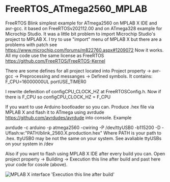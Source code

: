 # FreeRTOS_ATmega2560_MPLAB
 FreeRTOS Blink simplest example for ATmega2560 on MPLAB X IDE and avr-gcc.
 it based on FreeRTOSv202112.00 and on ATmega328 example for Microchip Studio. 
 It was a little bit problem to import Microchip Studio's project to MPLAB X. I try to use "import" menu of MPLAB X but there are a problems with patch see https://www.microchip.com/forums/m822760.aspx#1209072 Now it works.
 All my code use the same license as FreeRTOS https://github.com/FreeRTOS/FreeRTOS-Kernel

 There are some defines for all project located into Project property -> avr-gcc -> Preprocessing and messanges -> Defined symbols. It contains:
 F_CPU=16000000UL
 portUSE_TIMER0
 
 I rewrite defenition of configCPU_CLOCK_HZ at FreeRTOSConfig.h. Now if there is F_CPU so configCPU_CLOCK_HZ = F_CPU
 
 If you want to use Arduino bootloader so you can. Produce .hex file via MPLAB X and flash it  to ATmega using avrdude https://github.com/avrdudes/avrdude into console. Example
 
 avrdude -c arduino -p atmega2560 -cwiring -P /dev/ttyUSB0 -b115200 -D -Uflash:w:"PATH/blink_2560.X.production.hex"
Where PATH is your path to .hex.
ttyUSB0 may be not the same on your system. See avaliable ttyUSBs on your system in /dev

Also if you want to flash using MPLAB X IDE after every build you can. Open project property -> Building -> Execution this line after build and past here your code for cosole (above). 



![MPLAB X interface 'Execution this line after build'](https://user-images.githubusercontent.com/27889022/174094326-4f63ff8e-092f-4172-ac61-015955ba51cc.png)
